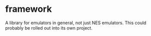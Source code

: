 # framework

A library for emulators in general, not just NES emulators.
This could probably be rolled out into its own project.
